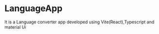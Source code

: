 # LanguageApp
It is a Language converter app developed using  Vite(React),Typescript and material Ui
